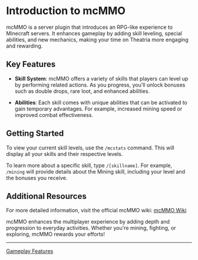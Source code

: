 # Introduction to mcMMO

mcMMO is a server plugin that introduces an RPG-like experience to Minecraft servers. It enhances gameplay by adding skill leveling, special abilities, and new mechanics, making your time on Theatria more engaging and rewarding.

## Key Features

- **Skill System**: mcMMO offers a variety of skills that players can level up by performing related actions. As you progress, you'll unlock bonuses such as double drops, rare loot, and enhanced abilities.

- **Abilities**: Each skill comes with unique abilities that can be activated to gain temporary advantages. For example, increased mining speed or improved combat effectiveness.

## Getting Started

To view your current skill levels, use the `/mcstats` command. This will display all your skills and their respective levels.

To learn more about a specific skill, type `/[skillname]`. For example, `/mining` will provide details about the Mining skill, including your level and the bonuses you receive.

## Additional Resources

For more detailed information, visit the official mcMMO wiki: [mcMMO Wiki](https://mcmmo.fandom.com/wiki/McMMO_Wiki)

mcMMO enhances the multiplayer experience by adding depth and progression to everyday activities. Whether you're mining, fighting, or exploring, mcMMO rewards your efforts!

---

[Gameplay Features](./README.md)